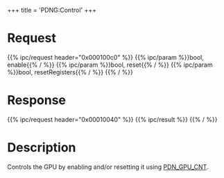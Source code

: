 +++
title = 'PDNG:Control'
+++

# Request

{{% ipc/request header="0x000100c0" %}}
{{% ipc/param %}}bool, enable{{% / %}}
{{% ipc/param %}}bool, reset{{% / %}}
{{% ipc/param %}}bool, resetRegisters{{% / %}}
{{% / %}}

# Response

{{% ipc/request header="0x00010040" %}}
{{% ipc/result %}}
{{% / %}}

# Description

Controls the GPU by enabling and/or resetting it using [PDN_GPU_CNT](PDN_Registers#pdn_gpu_cnt "wikilink").
